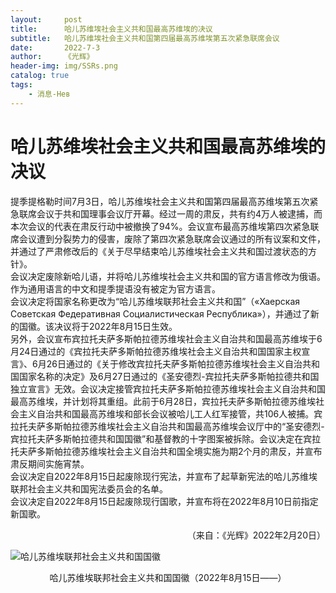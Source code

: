 ```yaml
---
layout:     post
title:      哈儿苏维埃社会主义共和国最高苏维埃的决议
subtitle:   哈儿苏维埃社会主义共和国第四届最高苏维埃第五次紧急联席会议
date:       2022-7-3
author:     《光辉》
header-img: img/SSRs.png
catalog: true
tags:
    - 消息-Нев
---
```


# 哈儿苏维埃社会主义共和国最高苏维埃的决议 
提季提格勒时间7月3日，哈儿苏维埃社会主义共和国第四届最高苏维埃第五次紧急联席会议于共和国理事会议厅开幕。经过一周的肃反，共有约4万人被逮捕，而本次会议的代表在肃反行动中被撤换了94%。会议宣布最高苏维埃第四次紧急联席会议遭到分裂势力的侵害，废除了第四次紧急联席会议通过的所有议案和文件，并通过了严肃修改后的《关于尽早结束哈儿苏维埃社会主义共和国过渡状态的方针》。  
会议决定废除新哈儿语，并将哈儿苏维埃社会主义共和国的官方语言修改为俄语。作为通用语言的中文和提季提语没有被定为官方语言。  
会议决定将国家名称更改为“哈儿苏维埃联邦社会主义共和国”（«Хаерская Советская Федеративная Социалистическая Республика»），并通过了新的国徽。该决议将于2022年8月15日生效。  
另外，会议宣布宾拉托夫萨多斯帕拉德苏维埃社会主义自治共和国最高苏维埃于6月24日通过的《宾拉托夫萨多斯帕拉德苏维埃社会主义自治共和国国家主权宣言》、6月26日通过的《关于修改宾拉托夫萨多斯帕拉德苏维埃社会主义自治共和国国家名称的决定》及6月27日通过的《圣安德烈-宾拉托夫萨多斯帕拉德共和国独立宣言》无效。会议决定接管宾拉托夫萨多斯帕拉德苏维埃社会主义自治共和国最高苏维埃，并计划将其重组。此前于6月28日，宾拉托夫萨多斯帕拉德苏维埃社会主义自治共和国最高苏维埃和部长会议被哈儿工人红军接管，共106人被捕。宾拉托夫萨多斯帕拉德苏维埃社会主义自治共和国最高苏维埃会议厅中的“圣安德烈-宾拉托夫萨多斯帕拉德共和国国徽”和基督教的十字图案被拆除。会议决定在宾拉托夫萨多斯帕拉德苏维埃社会主义自治共和国全境实施为期2个月的肃反，并宣布肃反期间实施宵禁。  
会议决定自2022年8月15日起废除现行宪法，并宣布了起草新宪法的哈儿苏维埃联邦社会主义共和国宪法委员会的名单。  
会议决定自2022年8月15日起废除现行国歌，并宣布将在2022年8月10日前指定新国歌。  
<div style="text-align: right">（来自：《光辉》2022年2月20日）</div>  
  
![哈儿苏维埃联邦社会主义共和国国徽](https://hssrgov.github.io/files/Haerskaya_SFSR-Emblem-1024.png)  
<div style="text-align: center">哈儿苏维埃联邦社会主义共和国国徽（2022年8月15日——）</div>